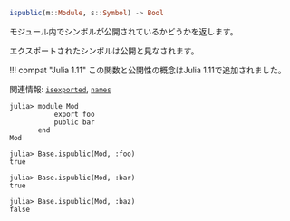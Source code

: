 ```julia
ispublic(m::Module, s::Symbol) -> Bool
```

モジュール内でシンボルが公開されているかどうかを返します。

エクスポートされたシンボルは公開と見なされます。

!!! compat "Julia 1.11"
    この関数と公開性の概念はJulia 1.11で追加されました。


関連情報: [`isexported`](@ref), [`names`](@ref)

```jldoctest
julia> module Mod
           export foo
           public bar
       end
Mod

julia> Base.ispublic(Mod, :foo)
true

julia> Base.ispublic(Mod, :bar)
true

julia> Base.ispublic(Mod, :baz)
false
```
